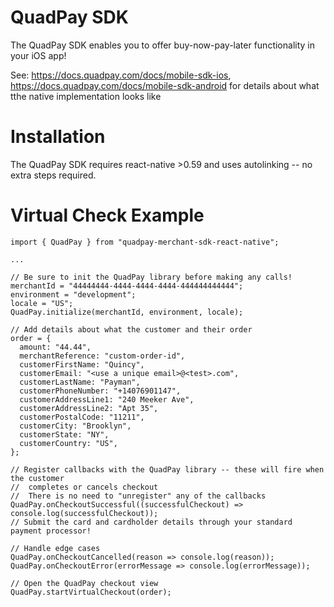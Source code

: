QuadPay SDK
==============

The QuadPay SDK enables you to offer buy-now-pay-later functionality in your iOS app!

See: https://docs.quadpay.com/docs/mobile-sdk-ios, https://docs.quadpay.com/docs/mobile-sdk-android for details about what tthe native implementation looks like

Installation
============

The QuadPay SDK requires react-native >0.59 and uses autolinking -- no extra steps required.


Virtual Check Example
=======

```
import { QuadPay } from "quadpay-merchant-sdk-react-native";

...

// Be sure to init the QuadPay library before making any calls!
merchantId = "44444444-4444-4444-4444-444444444444";
environment = "development";
locale = "US";
QuadPay.initialize(merchantId, environment, locale);

// Add details about what the customer and their order
order = {
  amount: "44.44",
  merchantReference: "custom-order-id",
  customerFirstName: "Quincy",
  customerEmail: "<use a unique email>@<test>.com",
  customerLastName: "Payman",
  customerPhoneNumber: "+14076901147",
  customerAddressLine1: "240 Meeker Ave",
  customerAddressLine2: "Apt 35",
  customerPostalCode: "11211",
  customerCity: "Brooklyn",
  customerState: "NY",
  customerCountry: "US",
};

// Register callbacks with the QuadPay library -- these will fire when the customer
//  completes or cancels checkout
//  There is no need to "unregister" any of the callbacks
QuadPay.onCheckoutSuccessful((successfulCheckout) => console.log(successfulCheckout));
// Submit the card and cardholder details through your standard payment processor!

// Handle edge cases
QuadPay.onCheckoutCancelled(reason => console.log(reason));
QuadPay.onCheckoutError(errorMessage => console.log(errorMessage));

// Open the QuadPay checkout view
QuadPay.startVirtualCheckout(order);

```